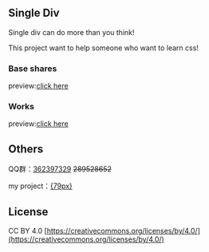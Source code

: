 ## Single Div
Single div can do more than you think!

This project want to help someone who want to learn css!

### Base shares

preview:<a href="http://docs.79px.com/single-div/" target="_blank">click here</a>

### Works

preview:<a href="http://docs.79px.com/single-div/#/create" target="_blank">click here</a>

## Others

QQ群：<a href="http://jq.qq.com/?_wv=1027&k=J6KYRU" target="_blank">362397329</a>    <del>289528652</del>

my project：<a href="http://79px.com" target="_blank">{79px}</a>

## License
CC BY 4.0  [https://creativecommons.org/licenses/by/4.0/](https://creativecommons.org/licenses/by/4.0/)
